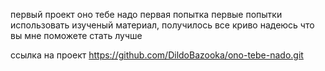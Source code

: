 первый проект оно тебе надо
первая попытка
первые попытки использовать изученый материал, получилось все криво надеюсь что вы мне поможете стать лучше

ссылка на проект https://github.com/DildoBazooka/ono-tebe-nado.git
